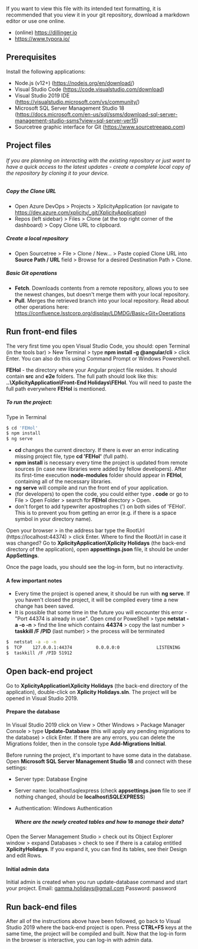 If you want to view this file with its intended text formatting, it is recommended that you view it in your git repository, download a markdown editor or use one online.
  - (online) https://dillinger.io
  - https://www.typora.io/

## Prerequisites

Install the following applications:
  - Node.js (v12+) (https://nodejs.org/en/download/)
  - Visual Studio Code (https://code.visualstudio.com/download)
  - Visual Studio 2019 IDE (https://visualstudio.microsoft.com/vs/community/)
  - Microsoft SQL Server Management Studio 18
(https://docs.microsoft.com/en-us/sql/ssms/download-sql-server-management-studio-ssms?view=sql-server-ver15)
  - Sourcetree graphic interface for Git (https://www.sourcetreeapp.com)

## Project files
###### If you are planning on interacting with the existing repository or just want to have a quick access to the latest updates - create a complete local copy of the repository by cloning it to your device.
   ##### Copy the Clone URL
  - Open Azure DevOps > Projects > XplicityApplication 
  (or navigate to https://dev.azure.com/xplicity/_git/XplicityApplication)
  - Repos (left sidebar) > Files > Clone (at the top right corner of the dashboard) > Copy Clone URL to clipboard.

   ##### Create a local repository  
  - Open Sourcetree > File > Clone / New... > Paste copied Clone URL into **Source Path / URL** field > Browse for a desired Destination Path > Clone.
 
   ##### Basic Git operations
  - **Fetch**. Downloads contents from a remote repository, allows you to see the newest changes, but doesn't merge them with your local repository.
  - **Pull**. Merges the retrieved branch into your local repository.
Read about other operations here: https://confluence.lsstcorp.org/display/LDMDG/Basic+Git+Operations

## Run front-end files
The very first time you open Visual Studio Code, you should:
open Terminal (in the tools bar) > New Terminal > type **npm install -g @angular/cli** > click Enter.
You can also do this using Command Prompt or Windows Powershell.

**FEHol** - the directory where your Angular project file resides. It should contain **src** and **e2e** folders. The full path should look like this: **..\XplicityApplication\Front-End Holidays\FEHol**. You will need to paste the full path everywhere **FEHol** is mentioned.

##### To run the project:
Type in Terminal
```sh
$ cd 'FEHol'
$ npm install
$ ng serve 
```
  - **cd** changes the current directory. If there is ever an error indicating missing project file, type **cd 'FEHol'** (full path).
  - **npm install** is necessary every time the project is updated from remote sources (in case new libraries were added by fellow developers). After its first-time execution **node-modules** folder should appear in **FEHol**, containing all of the necessary libraries.
  - **ng serve** will compile and run the front end of your application.
  - (for developers) to open the code, you could either type **. code** or go to File > Open Folder > search for **FEHol** directory > Open.
  - don't forget to add typewriter apostrophes (') on both sides of 'FEHol'. This is to prevent you from getting an error (e.g. if there is a space symbol in your directory name).

Open your browser > in the address bar type the RootUrl (https://localhost:44374) > click Enter.
Where to find the RootUrl in case it was changed? Go to **XplicityApplication\Xplicity Holidays** (the back-end directory of the application), open **appsettings.json** file, it should be under **AppSettings**.

Once the page loads, you should see the log-in form, but no interactivity.

#### A few important notes
  - Every time the project is opened anew, it should be run with **ng serve**. If you haven't closed the project, it will be compiled every time a new change has been saved.
  - It is possible that some time in the future you will encounter this error - "Port 44374 is already in use".
Open cmd or PoweShell > type **netstat -a -o -n** > find the line which contains **44374** > copy the last number > **taskkill /F /PID** (last number) > the process will be terminated
```sh
$  netstat -a -o -n
$  TCP    127.0.0.1:44374         0.0.0.0:0              LISTENING       51912
$  taskkill /F /PID 51912
```

## Open back-end project
Go to **XplicityApplication\Xplicity Holidays** (the back-end directory of the application), double-click on **Xplicity Holidays.sln**. The project will be opened in Visual Studio 2019.

#### Prepare the database
In Visual Studio 2019 click on View > Other Windows > Package Manager Console > type **Update-Database** (this will apply any pending migrations to the database) > click Enter.
If there are any errors, you can delete the Migrations folder, then in the console type **Add-Migrations Initial**.

Before running the project, it's important to have some data in the database. 
Open **Microsoft SQL Server Management Studio 18** and connect with these settings:
 - Server type: Database Engine
 - Server name: localhost\sqlexpress (check **appsettings.json** file to see if nothing changed, should be **localhost\\SQLEXPRESS**)
 - Authentication: Windows Authentication

   ##### Where are the newly created tables and how to manage their data?
Open the Server Management Studio > check out its Object Explorer window > expand Databases > check to see if there is a catalog entitled **XplicityHolidays**.
If you expand it, you can find its tables, see their Design and edit Rows.

#### Initial admin data 
Initial admin is created when you run update-database command and start your project.
Email: gamma.holidays@gmail.com
Password: password

## Run back-end files
After all of the instructions above have been followed, go back to Visual Studio 2019 where the back-end project is open. Press **CTRL+F5** keys at the same time, the project will be compiled and built. Now that the log-in form in the browser is interactive, you can log-in with admin data.


